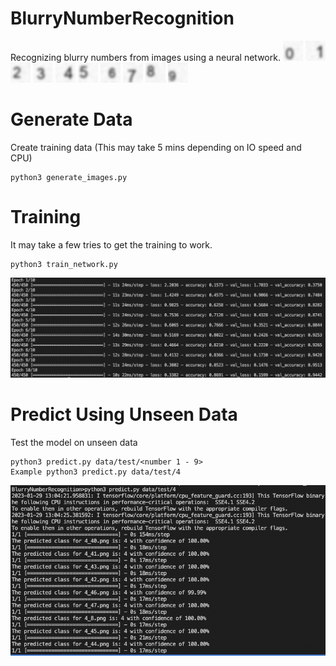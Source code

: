 # BlurryNumberRecognition

 Recognizing blurry numbers from images using a neural network. 
![enter image description here](https://github.com/ScottXTra/BlurryNumberRecognition/blob/master/data/test/0/0_11.png?raw=true)
![enter image description here](https://github.com/ScottXTra/BlurryNumberRecognition/blob/master/data/test/1/1_11.png?raw=true)
![enter image description here](https://github.com/ScottXTra/BlurryNumberRecognition/blob/master/data/test/2/2_11.png?raw=true)
![enter image description here](https://github.com/ScottXTra/BlurryNumberRecognition/blob/master/data/test/3/3_11.png?raw=true)
![enter image description here](https://github.com/ScottXTra/BlurryNumberRecognition/blob/master/data/test/4/4_11.png?raw=true)
![enter image description here](https://github.com/ScottXTra/BlurryNumberRecognition/blob/master/data/test/5/5_11.png?raw=true)
![enter image description here](https://github.com/ScottXTra/BlurryNumberRecognition/blob/master/data/test/6/6_11.png?raw=true)
![enter image description here](https://github.com/ScottXTra/BlurryNumberRecognition/blob/master/data/test/7/7_11.png?raw=true)
![enter image description here](https://github.com/ScottXTra/BlurryNumberRecognition/blob/master/data/test/8/8_11.png?raw=true)
![enter image description here](https://github.com/ScottXTra/BlurryNumberRecognition/blob/master/data/test/9/9_11.png?raw=true)
# Generate Data
Create training data (This may take 5 mins depending on IO speed and CPU)



    python3 generate_images.py

# Training

It may take a few tries to get the training to work.

    python3 train_network.py

![enter image description here](https://github.com/ScottXTra/BlurryNumberRecognition/blob/master/training.png?raw=true)

# Predict Using Unseen Data
Test the model on unseen data 

    python3 predict.py data/test/<number 1 - 9>
    Example python3 predict.py data/test/4
![enter image description here](https://github.com/ScottXTra/BlurryNumberRecognition/blob/master/prediction_on_unseen_data.png?raw=true)
